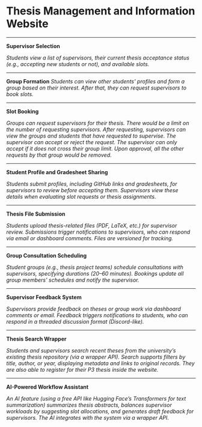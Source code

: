 # Thesis Management and Information Website

---

**Supervisor Selection**

_Students view a list of supervisors, their current thesis acceptance status (e.g., accepting new students or not), and available slots._

---

**Group Formation**
_Students can view other students' profiles and form a group based on their interest. After that, they can request supervisors to book slots._

---

**Slot Booking**

_Groups can request supervisors for their thesis. There would be a limit on the number of requesting supervisors. After requesting, supervisors can view the groups and students that have requested to supervise. The supervisor can accept or reject the request. The supervisor can only accept if it does not cross their group limit. Upon approval, all the other requests by that group would be removed._

---

**Student Profile and Gradesheet Sharing**

_Students submit profiles, including GitHub links and gradesheets, for supervisors to review before accepting them. Supervisors view these details when evaluating slot requests or thesis assignments._

---

**Thesis File Submission**

_Students upload thesis-related files (PDF, LaTeX, etc.) for supervisor review. Submissions trigger notifications to supervisors, who can respond via email or dashboard comments. Files are versioned for tracking._

---

**Group Consultation Scheduling**

_Student groups (e.g., thesis project teams) schedule consultations with supervisors, specifying durations (20–60 minutes). Bookings update all group members’ schedules and notify the supervisor._

---

**Supervisor Feedback System**

_Supervisors provide feedback on theses or group work via dashboard comments or email. Feedback triggers notifications to students, who can respond in a threaded discussion format (Discord-like)._

---

**Thesis Search Wrapper**

_Students and supervisors search recent theses from the university’s existing thesis repository (via a wrapper API). Search supports filters by title, author, or year, displaying metadata and links to original records. They are also able to register for their P3 thesis inside the website._

---

**AI-Powered Workflow Assistant**

_An AI feature (using a free API like Hugging Face’s Transformers for text summarization) summarizes thesis abstracts, balances supervisor workloads by suggesting slot allocations, and generates draft feedback for supervisors. The AI integrates with the system via a wrapper API_.

